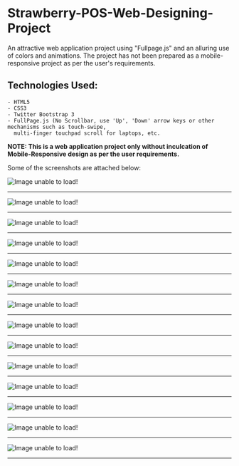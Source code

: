 # Strawberry-POS-Web-Designing-Project  

An attractive web application project using "Fullpage.js" and an alluring use of colors and animations. The project has not been prepared as a mobile-responsive project as per the user's requirements.    

## Technologies Used:  
    - HTML5
    - CSS3
    - Twitter Bootstrap 3
    - FullPage.js (No Scrollbar, use 'Up', 'Down' arrow keys or other mechanisms such as touch-swipe,
      multi-finger touchpad scroll for laptops, etc.
    
__NOTE: This is a web application project only without inculcation of Mobile-Responsive design as per the user requirements.__
    
Some of the screenshots are attached below:    

![Image unable to load!](/Strawberry%20POS/Screenshots/1.png)  
  
-----------------------------------------
  
![Image unable to load!](/Strawberry%20POS/Screenshots/2.png)  
  
-----------------------------------------
  
![Image unable to load!](/Strawberry%20POS/Screenshots/3.png)  
  
-----------------------------------------
  
![Image unable to load!](/Strawberry%20POS/Screenshots/4.png)  
  
-----------------------------------------
  
![Image unable to load!](/Strawberry%20POS/Screenshots/5.png)  
  
-----------------------------------------
  
![Image unable to load!](/Strawberry%20POS/Screenshots/6.png)  
  
-----------------------------------------
  
![Image unable to load!](/Strawberry%20POS/Screenshots/7.png)  
  
-----------------------------------------
  
![Image unable to load!](/Strawberry%20POS/Screenshots/8.png)  
  
-----------------------------------------
  
![Image unable to load!](/Strawberry%20POS/Screenshots/9.png)  
  
-----------------------------------------
  
![Image unable to load!](/Strawberry%20POS/Screenshots/10.png)  
  
-----------------------------------------
  
![Image unable to load!](/Strawberry%20POS/Screenshots/11.png)  
  
-----------------------------------------
  
![Image unable to load!](/Strawberry%20POS/Screenshots/12.png)  
  
-----------------------------------------
  
![Image unable to load!](/Strawberry%20POS/Screenshots/13.png)  
  
-----------------------------------------
  
![Image unable to load!](/Strawberry%20POS/Screenshots/14.png)  
  
-----------------------------------------
  

